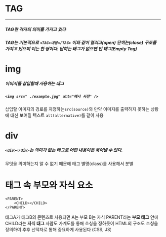 # TAG
---

##### TAG란 각자의 의미를 가지고 있다  
##### TAG는 기본적으로 `<TAG>내용</TAG>` 이와 같이 열리고(open) 닫히는(close) 구조를 가지고 있으며 이는 한 쌍이다. 닫히는 태그가 없으면 빈 태그(Empty Tag)

# img
##### 이미지를 삽입할때 사용하는 태그

##### `<img src=" ./example.jpg" alt="예시 사진" />`
삽입할 이미지의 경로를 지정하는`src(source)`와 만약 이미지를 출력하지 못하는 상황에 대신 보여질 텍스트 `alt(alternative)`를 같이 사용

# div
##### `<div></div>`는 의미가 없는 태그로 어떤 내용이든 묶어낼 수 있다.
무엇을 의미하는지 알 수 없기 때문에 태그 별명(class)를 사용해서 분별 

# 태그 속 부모와 자식 요소
    <PARENT>
        <CHILD></CHILD>
    </PARENT>
태그A가 태그B의 콘텐츠로 사용되면 A는 부모 B는 자식
PARENT라는 **부모 태그** 안에 CHILD라는 **자식 태그**
사람도 가계도를 통해 호칭을 정하듯이 HTML의 구조도 호칭을 정의하여 추후 선택자로 통해 중요하게 사용된다 (CSS, JS)
